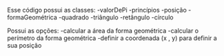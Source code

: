Esse código possui as classes:
 -valorDePi
 -princípios
 -posição
 -formaGeométrica
 -quadrado
 -triângulo
 -retângulo
 -círculo

Possui as opções:
 -calcular a área da forma geométrica
 -calcular o perímetro da forma geométrica
 -definir a coordenada (x , y) para definir a sua posição
 